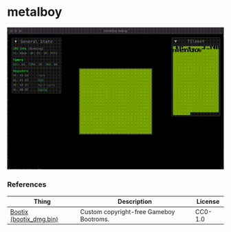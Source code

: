# metalboy

![Demo gif](demo.gif)

### References
| Thing | Description | License |
|-------|-------------|---------|
| [Bootix (bootix_dmg.bin)](https://github.com/Hacktix/Bootix) | Custom copyright-free Gameboy Bootroms. | CC0-1.0 |


